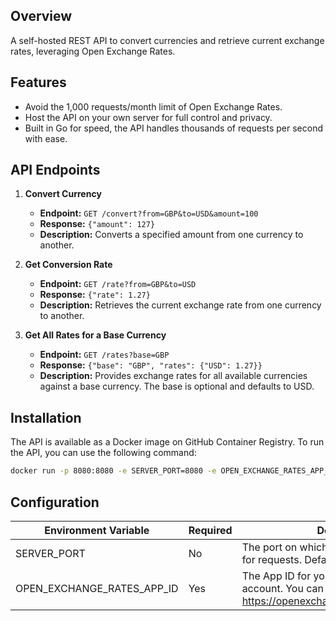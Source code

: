 ## Overview

A self-hosted REST API to convert currencies and retrieve current exchange rates, leveraging Open Exchange Rates.

## Features

- Avoid the 1,000 requests/month limit of Open Exchange Rates.
- Host the API on your own server for full control and privacy.
- Built in Go for speed, the API handles thousands of requests per second with ease.

## API Endpoints

1. **Convert Currency**

   - **Endpoint:** `GET /convert?from=GBP&to=USD&amount=100`
   - **Response:** `{"amount": 127}`
   - **Description:** Converts a specified amount from one currency to another.

2. **Get Conversion Rate**

   - **Endpoint:** `GET /rate?from=GBP&to=USD`
   - **Response:** `{"rate": 1.27}`
   - **Description:** Retrieves the current exchange rate from one currency to another.

3. **Get All Rates for a Base Currency**
   - **Endpoint:** `GET /rates?base=GBP`
   - **Response:** `{"base": "GBP", "rates": {"USD": 1.27}}`
   - **Description:** Provides exchange rates for all available currencies against a base currency. The base is optional and defaults to USD.

## Installation

The API is available as a Docker image on GitHub Container Registry. To run the API, you can use the following command:

```bash
docker run -p 8080:8080 -e SERVER_PORT=8080 -e OPEN_EXCHANGE_RATES_APP_ID=<your_app_id> ghcr.io/ClyentSoftwares/currency-api:latest
```

## Configuration

| Environment Variable       | Required | Description                                                                                                             |
| -------------------------- | -------- | ----------------------------------------------------------------------------------------------------------------------- |
| SERVER_PORT                | No       | The port on which the API server will listen for requests. Defaults to 8080.                                            |
| OPEN_EXCHANGE_RATES_APP_ID | Yes      | The App ID for your Open Exchange Rates account. You can get one for free at https://openexchangerates.org/signup/free. |
